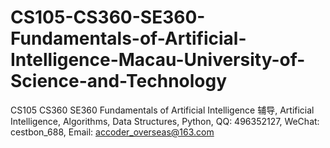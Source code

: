 # CS105-CS360-SE360-Fundamentals-of-Artificial-Intelligence-Macau-University-of-Science-and-Technology
CS105 CS360 SE360 Fundamentals of Artificial Intelligence 辅导, Artificial Intelligence, Algorithms, Data Structures, Python, QQ: 496352127, WeChat: cestbon_688, Email: accoder_overseas@163.com
